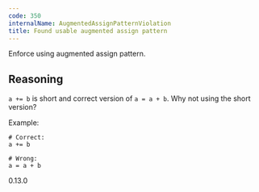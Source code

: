 ```yaml
---
code: 350
internalName: AugmentedAssignPatternViolation
title: Found usable augmented assign pattern
---
```


Enforce using augmented assign pattern.

## Reasoning
`a += b` is short and correct version of `a = a + b`. Why not using
the short version?

Example:

    # Correct:
    a += b
    
    # Wrong:
    a = a + b

<div class="versionadded">

0.13.0

</div>